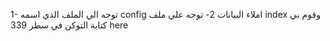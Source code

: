1- توجه الي الملف الذي اسمه config املاء البيانات
2- توجه علي ملف index وقوم بي كتابة التوكن في سطر 339 here